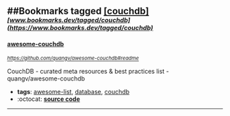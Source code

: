 ##Bookmarks tagged [[couchdb]](https://www.bookmarks.dev?q=[couchdb])
_<sup><sup>[www.bookmarks.dev/tagged/couchdb](https://www.bookmarks.dev/tagged/couchdb)</sup></sup>_
---
#### [awesome-couchdb](https://github.com/quangv/awesome-couchdb#readme)
_<sup>https://github.com/quangv/awesome-couchdb#readme</sup>_

CouchDB - curated meta resources & best practices list - quangv/awesome-couchdb
* **tags**: [awesome-list](../tagged/awesome-list.md), [database](../tagged/database.md), [couchdb](../tagged/couchdb.md)
* :octocat: **[source code](https://github.com/quangv/awesome-couchdb#readme)**
---
